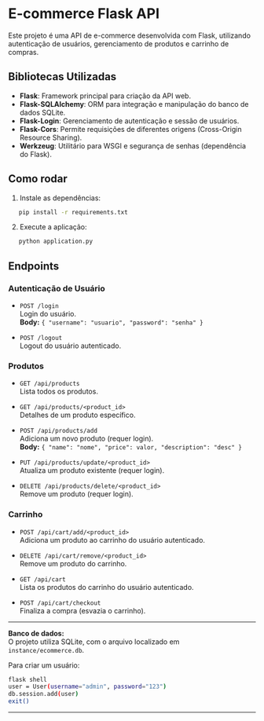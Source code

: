# E-commerce Flask API

Este projeto é uma API de e-commerce desenvolvida com Flask, utilizando autenticação de usuários, gerenciamento de produtos e carrinho de compras.

## Bibliotecas Utilizadas

- **Flask**: Framework principal para criação da API web.
- **Flask-SQLAlchemy**: ORM para integração e manipulação do banco de dados SQLite.
- **Flask-Login**: Gerenciamento de autenticação e sessão de usuários.
- **Flask-Cors**: Permite requisições de diferentes origens (Cross-Origin Resource Sharing).
- **Werkzeug**: Utilitário para WSGI e segurança de senhas (dependência do Flask).

## Como rodar

1. Instale as dependências:

```sh
   pip install -r requirements.txt
```

2. Execute a aplicação:

```sh
   python application.py
```

## Endpoints

### Autenticação de Usuário

- `POST /login`  
  Login do usuário.  
  **Body:** `{ "username": "usuario", "password": "senha" }`

- `POST /logout`  
  Logout do usuário autenticado.

### Produtos

- `GET /api/products`  
  Lista todos os produtos.

- `GET /api/products/<product_id>`  
  Detalhes de um produto específico.

- `POST /api/products/add`  
  Adiciona um novo produto (requer login).  
  **Body:** `{ "name": "nome", "price": valor, "description": "desc" }`

- `PUT /api/products/update/<product_id>`  
  Atualiza um produto existente (requer login).

- `DELETE /api/products/delete/<product_id>`  
  Remove um produto (requer login).

### Carrinho

- `POST /api/cart/add/<product_id>`  
  Adiciona um produto ao carrinho do usuário autenticado.

- `DELETE /api/cart/remove/<product_id>`  
  Remove um produto do carrinho.

- `GET /api/cart`  
  Lista os produtos do carrinho do usuário autenticado.

- `POST /api/cart/checkout`  
  Finaliza a compra (esvazia o carrinho).

---

**Banco de dados:**  
O projeto utiliza SQLite, com o arquivo localizado em `instance/ecommerce.db`.

Para criar um usuário:

```sh
flask shell
user = User(username="admin", password="123")
db.session.add(user)
exit()
```

---
